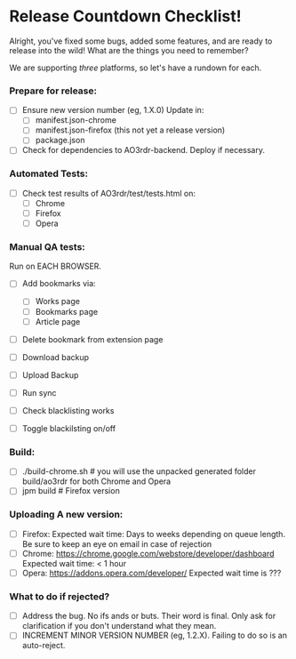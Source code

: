 # Release Countdown Checklist!

Alright, you've fixed some bugs, added some features, and are ready to release into the wild! What are the things you need to remember?

We are supporting _three_ platforms, so let's have a rundown for each.

### Prepare for release:

- [ ] Ensure new version number (eg, 1.X.0)
    Update in:
    - [ ] manifest.json-chrome
    - [ ] manifest.json-firefox (this not yet a release version)
    - [ ] package.json
- [ ] Check for dependencies to AO3rdr-backend. Deploy if necessary.

### Automated Tests:

- [ ] Check test results of AO3rdr/test/tests.html on:
    - [ ] Chrome
    - [ ] Firefox
    - [ ] Opera

### Manual QA tests:
Run on EACH BROWSER.

- [ ] Add bookmarks via:
    - [ ] Works page
    - [ ] Bookmarks page
    - [ ] Article page
- [ ] Delete bookmark from extension page
- [ ] Download backup
- [ ] Upload Backup
- [ ] Run sync
- [ ] Check blacklisting works
- [ ] Toggle blackilsting on/off


### Build:

- [ ] ./build-chrome.sh  # you will use the unpacked generated folder build/ao3rdr for both Chrome and Opera
- [ ] jpm build # Firefox version

### Uploading A new version:

- [ ] Firefox:
    Expected wait time: Days to weeks depending on queue length.
    Be sure to keep an eye on email in case of rejection
- [ ] Chrome: https://chrome.google.com/webstore/developer/dashboard
    Expected wait time: < 1 hour
- [ ] Opera: https://addons.opera.com/developer/
    Expected wait time is ???

### What to do if rejected?

- [ ] Address the bug. No ifs ands or buts. Their word is final. Only ask for clarification if you don't understand what they mean.
- [ ] INCREMENT MINOR VERSION NUMBER (eg, 1.2.X). Failing to do so is an auto-reject.